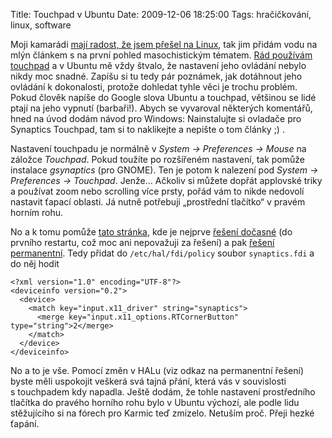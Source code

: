 Title: Touchpad v Ubuntu
Date: 2009-12-06 18:25:00
Tags: hračičkování, linux, software

Moji kamarádi
[mají radost, že jsem přešel na Linux](http://twitter.com/markoph/status/6380776939),
tak jim přidám vodu na mlýn článkem s na první pohled
masochistickým tématem.
[Rád používám touchpad](http://blog.javorek.net/nemam-rad-mysi/) a
v Ubuntu mě vždy štvalo, že nastavení jeho ovládání nebylo nikdy
moc snadné. Zapíšu si tu tedy pár poznámek, jak dotáhnout jeho
ovládání k dokonalosti, protože dohledat tyhle věci je trochu
problém. Pokud člověk napíše do Google slova Ubuntu a touchpad,
většinou se lidé ptají na jeho vypnutí (barbaři!). Abych se
vyvaroval některých komentářů, hned na úvod dodám návod pro
Windows: Nainstalujte si ovladače pro Synaptics Touchpad, tam si to
naklikejte a nepište o tom články ;) .

Nastavení touchpadu je normálně v *System → Preferences → Mouse* na
záložce *Touchpad*. Pokud toužíte po rozšířeném nastavení, tak
pomůže instalace *gsynaptics* (pro GNOME). Ten je potom k nalezení
pod *System → Preferences → Touchpad*. Jenže… Ačkoliv si můžete
dopřát applovské triky a používat zoom nebo scrolling více prsty,
pořád vám to nikde nedovolí nastavit ťapací oblasti. Já nutně
potřebuji „prostřední tlačítko“ v pravém horním rohu.

No a k tomu pomůže
[tato stránka](http://ubuntuforums.org/showthread.php?p=8403017),
kde je nejprve
[řešení dočasné](http://ubuntuforums.org/showpost.php?p=8261605&postcount=3)
(do prvního restartu, což moc ani nepovažuji za řešení) a pak
[řešení permanentní](http://ubuntuforums.org/showpost.php?p=8399228&postcount=8).
Tedy přidat do `/etc/hal/fdi/policy` soubor `synaptics.fdi` a do
něj hodit

    <?xml version="1.0" encoding="UTF-8"?>
    <deviceinfo version="0.2">
      <device>
        <match key="input.x11_driver" string="synaptics">
          <merge key="input.x11_options.RTCornerButton" type="string">2</merge>
        </match>
      </device>
    </deviceinfo>

No a to je vše. Pomocí změn v HALu (viz odkaz na permanentní
řešení) byste měli uspokojit veškerá svá tajná přání, která vás
v souvislosti s touchpadem kdy napadla. Ještě dodám, že tohle
nastavení prostředního tlačítka do pravého horního rohu bylo
v Ubuntu výchozí, ale podle lidu stěžujícího si na fórech pro
Karmic teď zmizelo. Netuším proč. Přeji hezké ťapání.